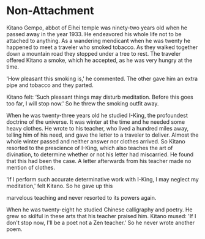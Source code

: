 # Non-Attachment

Kitano Gempo, abbot of Eihei temple was ninety-two years old when he passed away in the year 1933. He endeavored his whole life not to be attached to anything. As a wandering mendicant when he was twenty he happened to meet a traveler who smoked tobacco. As they walked together down a mountain road they stopped under a tree to rest. The traveler offered Kitano a smoke, which he accepted, as he was very hungry at the time.

'How pleasant this smoking is,' he commented. The other gave him an extra pipe and tobacco and they parted.

Kitano felt: ‘Such pleasant things may disturb meditation. Before this goes too far, I will stop now.' So he threw the smoking outfit away.

When he was twenty-three years old he studied I-King, the profoundest doctrine of the universe. It was winter at the time and he needed some heavy clothes. He wrote to his teacher, who lived a hundred miles away, telling him of his need, and gave the letter to a traveler to deliver. Almost the whole winter passed and neither answer nor clothes arrived. So Kitano resorted to the prescience of I-King, which also teaches the art of divination, to determine whether or not his letter had miscarried. He found that this had been the case. A letter afterwards from his teacher made no mention of clothes.

'If I perform such accurate determinative work with I-King, I may neglect my meditation,' felt Kitano. So he gave up this

marvelous teaching and never resorted to its powers again.

When he was twenty-eight he studied Chinese calligraphy and poetry. He grew so skilful in these arts that his teacher praised him. Kitano mused: 'If I don't stop now, I'll be a poet not a Zen teacher.' So he never wrote another poem.